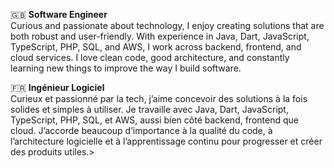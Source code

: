 🇬🇧 <Strong>Software Engineer</Strong><br/>
Curious and passionate about technology, I enjoy creating solutions that are both robust and user-friendly. With experience in Java, Dart, JavaScript, TypeScript, PHP, SQL, and AWS, I work across backend, frontend, and cloud services. I love clean code, good architecture, and constantly learning new things to improve the way I build software.

🇫🇷 <Strong>Ingénieur Logiciel</Strong><br/>
Curieux et passionné par la tech, j’aime concevoir des solutions à la fois solides et simples à utiliser. Je travaille avec Java, Dart, JavaScript, TypeScript, PHP, SQL, et AWS, aussi bien côté backend, frontend que cloud. J’accorde beaucoup d’importance à la qualité du code, à l’architecture logicielle et à l’apprentissage continu pour progresser et créer des produits utiles.>
